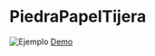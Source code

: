 # PiedraPapelTijera
![Ejemplo](https://i.imgur.com/v3nfRUX.gif)
[Demo](piedrapapeltijera.netlify.com)
